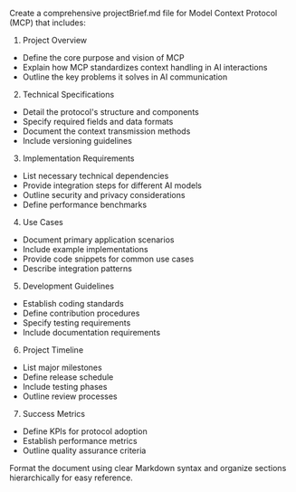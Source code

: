 Create a comprehensive projectBrief.md file for Model Context Protocol (MCP) that includes:

1. Project Overview
- Define the core purpose and vision of MCP
- Explain how MCP standardizes context handling in AI interactions
- Outline the key problems it solves in AI communication

2. Technical Specifications
- Detail the protocol's structure and components
- Specify required fields and data formats
- Document the context transmission methods
- Include versioning guidelines

3. Implementation Requirements
- List necessary technical dependencies
- Provide integration steps for different AI models
- Outline security and privacy considerations
- Define performance benchmarks

4. Use Cases
- Document primary application scenarios
- Include example implementations
- Provide code snippets for common use cases
- Describe integration patterns

5. Development Guidelines
- Establish coding standards
- Define contribution procedures
- Specify testing requirements
- Include documentation requirements

6. Project Timeline
- List major milestones
- Define release schedule
- Include testing phases
- Outline review processes

7. Success Metrics
- Define KPIs for protocol adoption
- Establish performance metrics
- Outline quality assurance criteria

Format the document using clear Markdown syntax and organize sections hierarchically for easy reference.